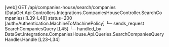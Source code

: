 [web] GET /api/companies-house/search/companies  (DataGet.Api.Controllers.Integrations.CompaniesHouseController.SearchCompanies)  [L39–L48] status=200 [auth=Authentication.MachineToMachinePolicy]
  └─ sends_request SearchCompaniesQuery [L45]
    └─ handled_by DataGet.Integrations.CompaniesHouse.Api.Queries.SearchCompaniesQueryHandler.Handle [L23–L34]

